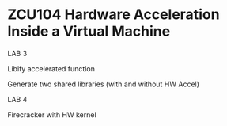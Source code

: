 # **ZCU104 Hardware Acceleration Inside a Virtual Machine** 


LAB 3

Libify accelerated function

Generate two shared libraries (with and without HW Accel)

LAB 4

Firecracker with HW kernel







